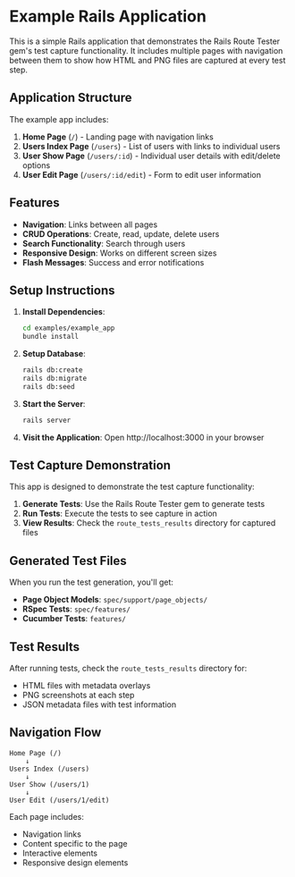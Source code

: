# Example Rails Application

This is a simple Rails application that demonstrates the Rails Route Tester gem's test capture functionality. It includes multiple pages with navigation between them to show how HTML and PNG files are captured at every test step.

## Application Structure

The example app includes:

1. **Home Page** (`/`) - Landing page with navigation links
2. **Users Index Page** (`/users`) - List of users with links to individual users
3. **User Show Page** (`/users/:id`) - Individual user details with edit/delete options
4. **User Edit Page** (`/users/:id/edit`) - Form to edit user information

## Features

- **Navigation**: Links between all pages
- **CRUD Operations**: Create, read, update, delete users
- **Search Functionality**: Search through users
- **Responsive Design**: Works on different screen sizes
- **Flash Messages**: Success and error notifications

## Setup Instructions

1. **Install Dependencies**:
   ```bash
   cd examples/example_app
   bundle install
   ```

2. **Setup Database**:
   ```bash
   rails db:create
   rails db:migrate
   rails db:seed
   ```

3. **Start the Server**:
   ```bash
   rails server
   ```

4. **Visit the Application**:
   Open http://localhost:3000 in your browser

## Test Capture Demonstration

This app is designed to demonstrate the test capture functionality:

1. **Generate Tests**: Use the Rails Route Tester gem to generate tests
2. **Run Tests**: Execute the tests to see capture in action
3. **View Results**: Check the `route_tests_results` directory for captured files

## Generated Test Files

When you run the test generation, you'll get:

- **Page Object Models**: `spec/support/page_objects/`
- **RSpec Tests**: `spec/features/`
- **Cucumber Tests**: `features/`

## Test Results

After running tests, check the `route_tests_results` directory for:

- HTML files with metadata overlays
- PNG screenshots at each step
- JSON metadata files with test information

## Navigation Flow

```
Home Page (/)
    ↓
Users Index (/users)
    ↓
User Show (/users/1)
    ↓
User Edit (/users/1/edit)
```

Each page includes:
- Navigation links
- Content specific to the page
- Interactive elements
- Responsive design elements 
